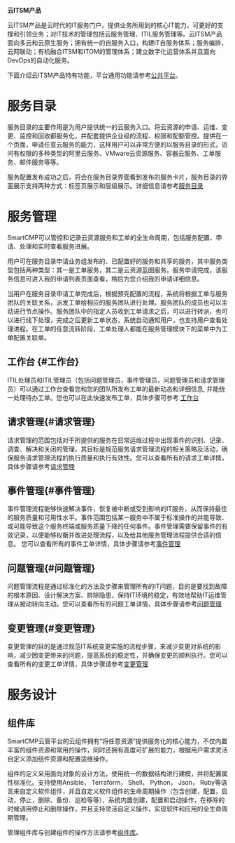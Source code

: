 
**云ITSM产品**

云ITSM产品是云时代的IT服务门户，提供业务所用到的核心IT能力，可更好的支撑和引领业务；对IT技术的管理包括云服务管理、ITIL服务管理等。云ITSM产品面向多云和云原生服务；拥有统一的自服务入口，构建IT自服务体系；服务编排，云网联动；有机融合ITSM和ITOM的管理体系；建立数字化运营体系并且面向DevOps的自动化服务。

下面介绍云ITSM产品特有功能，平台通用功能请参考[公共平台](https://cloudchef.github.io/doc/Products/00公共平台/README.html)。

# 服务目录

服务目录的主要作用是为用户提供统一的云服务入口。将云资源的申请、运维、变更、监控和回收都服务化，并配套提供企业级的流程、权限和配额管控。提供在一个页面，申请任意云服务的能力，这样用户可以非常方便的以服务目录的形式，访问有权限的多种类型的阿里云服务、VMware云资源服务、容器云服务、工单服务、邮件服务等等。

服务配置发布成功之后，将会在服务目录界面看到发布的服务卡片，服务目录的界面展示支持两种方式：标签页展示和层级展示。详细信息请参考[服务目录](https://cloudchef.github.io/doc/AdminDoc/06云服务管理/服务目录.html)

# 服务管理
SmartCMP可以管控和记录云资源服务和工单的全生命周期，包括服务配置、申请、处理和实时查看服务进展。

用户可在服务目录申请业务组发布的、已配置好的服务和共享的服务，其中服务类型包括两种类型：其一是工单服务，其二是云资源蓝图服务。服务申请完成，该服务信息可进入我的申请列表页面查看，稍后为您介绍我的申请详细信息。

当用户在服务目录申请工单完成后，根据预先配置的流程，系统将根据工单与服务团队的关联关系，派发工单给相应的服务团队进行处理。服务团队的成员也可以主动进行节点操作。服务团队中的指定人员收到工单请求之后，可以进行转派，也可以进行线下处理，完成之后更新工单状态，系统自动通知用户，也支持用户查看处理进程。在工单的任意流转阶段，工单处理人都能在服务管理模块下的菜单中为工单配置关联单。

## 工作台 {#工作台}
ITIL处理员和ITIL管理员（包括问题管理员，事件管理员，问题管理员和请求管理员）可以通过工作台查看您和您的团队所发布工单的最新动态和详细信息,  并能统一处理待办工单。您也可以在此快速发布工单，具体步骤可参考 [工作台](https://cloudchef.github.io/doc/AdminDoc/06云服务管理/服务请求.html#工作台)

## 请求管理{#请求管理}
请求管理的范围包括对于所提供的服务在日常运维过程中出现事件的识别、记录、调查、解决和关闭的管理，其目标是规范服务请求管理流程的相关策略及活动，确保服务请求管理流程的执行质量和执行有效性。您可以查看所有的请求工单详情，具体步骤请参考[请求管理](https://cloudchef.github.io/doc/AdminDoc/06云服务管理/服务请求.html#请求管理)

## 事件管理{#事件管理}
事件管理流程能够快速解决事件，恢复被中断或受到影响的IT服务，从而保持最佳的服务质量和可用性水平。事件范围包括某一服务中不属于标准操作的并能导致、或可能导致这个服务终端或服务质量下降的任何事件。事件管理需要保留事件的有效记录，以便能够权衡并改进处理流程，以及给其他服务管理流程提供合适的信息。
您可以查看所有的事件工单详情，具体步骤请参考[事件管理](https://cloudchef.github.io/doc/AdminDoc/06云服务管理/服务请求.html#事件管理)

## 问题管理{#问题管理}
问题管理流程是通过标准化的方法及步骤来管理所有的IT问题，目的是要找到故障的根本原因、设计解决方案、排除隐患，保持IT环境的稳定，有效地帮助IT运维管理从被动转向主动。您可以查看所有的问题工单详情，具体步骤请参考[问题管理](https://cloudchef.github.io/doc/AdminDoc/06云服务管理/服务请求.html#问题管理)

## 变更管理{#变更管理}
变更管理的目的是通过规范IT系统变更实施的流程步骤，来减少变更对系统的影响，减少因变更带来的问题，提高系统的稳定性，并确保变更的顺利执行。您可以查看所有的变更工单详情，具体步骤请参考[变更管理](https://cloudchef.github.io/doc/AdminDoc/06云服务管理/服务请求.html#变更管理)

# 服务设计

## 组件库

SmartCMP云管平台的云组件拥有“将任意资源”提供服务化的核心能力，不仅内置丰富的组件资源和常用的操作，同时还拥有高度可扩展的能力，根据用户需求灵活自定义添加组件资源和配置运维操作。

组件的定义采用面向对象的设计方法，使用统一的数据结构进行建模，并将配置属性标准化。支持使用Ansible， Terraform， Shell， Python， Json， Ruby等语言来自定义软件组件，并且自定义软件组件的生命周期操作（包含创建，配置，启动，停止，删除、备份、巡检等等），系统内置创建，配置和启动操作，在移除的时候调用停止和删除操作，并且支持灵活自定义操作，实现软件和应用的全生命周期管理。

管理组件库与创建组件的操作方法请参考[组件库](https://cloudchef.github.io/doc/AdminDoc/05服务建模/组件库.html)。


